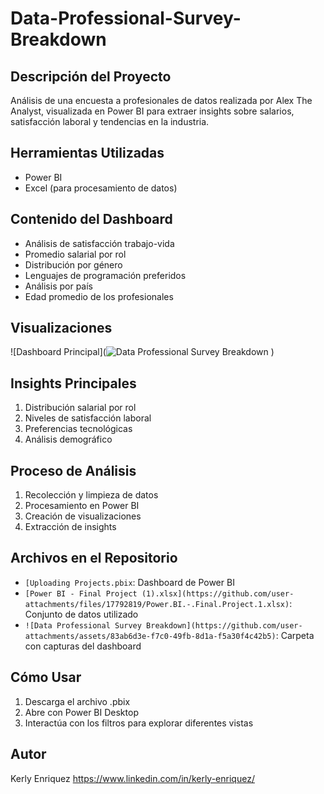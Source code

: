 # Data-Professional-Survey-Breakdown

## Descripción del Proyecto
Análisis de una encuesta a profesionales de datos realizada por Alex The Analyst, visualizada en Power BI para extraer insights sobre salarios, satisfacción laboral y tendencias en la industria.

## Herramientas Utilizadas
- Power BI
- Excel (para procesamiento de datos)

## Contenido del Dashboard
- Análisis de satisfacción trabajo-vida
- Promedio salarial por rol
- Distribución por género
- Lenguajes de programación preferidos
- Análisis por país
- Edad promedio de los profesionales

## Visualizaciones
![Dashboard Principal](![Data Professional Survey Breakdown](https://github.com/user-attachments/assets/0d76d22e-f87b-4ff5-9d61-7e332628367c)
)

## Insights Principales
1. Distribución salarial por rol
2. Niveles de satisfacción laboral
3. Preferencias tecnológicas
4. Análisis demográfico

## Proceso de Análisis
1. Recolección y limpieza de datos
2. Procesamiento en Power BI
3. Creación de visualizaciones
4. Extracción de insights

## Archivos en el Repositorio
- `[Uploading Projects.pbix`: Dashboard de Power BI
- `[Power BI - Final Project (1).xlsx](https://github.com/user-attachments/files/17792819/Power.BI.-.Final.Project.1.xlsx)`: Conjunto de datos utilizado
- `![Data Professional Survey Breakdown](https://github.com/user-attachments/assets/83ab6d3e-f7c0-49fb-8d1a-f5a30f4c42b5)`: Carpeta con capturas del dashboard

## Cómo Usar
1. Descarga el archivo .pbix
2. Abre con Power BI Desktop
3. Interactúa con los filtros para explorar diferentes vistas

## Autor
Kerly Enriquez
https://www.linkedin.com/in/kerly-enriquez/

